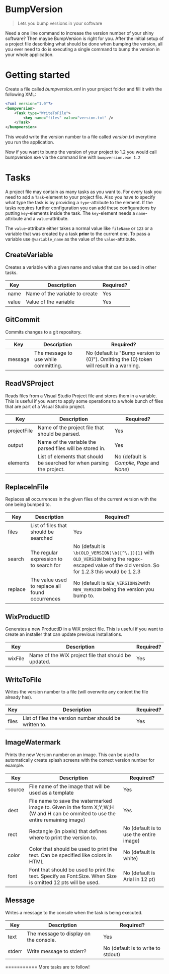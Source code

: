 # BumpVersion
> Lets you bump versions in your software

Need a one line command to increase the version number of your shiny software?
Then maybe BumpVersion is right for you. After the initial setup of a project file
describing what should be done when bumping the version, all you ever need to do
is executing a single command to bump the version in your whole application.

# Getting started

Create a file called *bumpversion.xml* in your project folder and fill it with the following XML:

```xml
<?xml version="1.0"?>
<bumpversion>
	<Task type="WriteToFile">
		<key name="files" value="version.txt" />
	</Task>
</bumpversion>
```

This would write the version number to a file called *version.txt* everytime you run the application.

Now if you want to bump the version of your project to 1.2 you would call bumpversion.exe via the command line with
`bumpversion.exe 1.2`

# Tasks

A project file may contain as many tasks as you want to.
For every task you need to add a `Task`-element to your project file.
Also you have to specify what type the task is by providing a `type`-attribute to the element.
If the tasks requires further configuration you can add these configurations by putting `key`-elements inside the task.
The `key`-element needs a `name`-attribute and a `value`-attribute.

The `value`-attribute either takes a normal value like `fileName` or `123` or a variable that was created by a task **prior** to the current one. To pass a variable use `@variable_name` as the value of the `value`-attribute.

## CreateVariable

Creates a variable with a given name and value that can be used in other tasks.

Key | Description | Required?
--- | ------------ | ----------
name | Name of the variable to create | Yes
value | Value of the variable | Yes

## GitCommit

Commits changes to a git repository.

Key | Description | Required?
--- | ------------ | ----------
message | The message to use while committing. | No (default is "Bump version to {0}"). Omitting the {0} token will result in a warning.

## ReadVSProject

Reads files from a Visual Studio Project file and stores them in a variable. This is useful if you want to
apply some operations to a whole bunch of files that are part of a Visual Studio project.

Key | Description | Required?
--- | ------------ | ----------
projectFile | Name of the project file that should be parsed. | Yes
output | Name of the variable the parsed files will be stored in. | Yes
elements | List of elements that should be searched for when parsing the project. | No (default is *Compile*, *Page* and *None*)

## ReplaceInFile

Replaces all occurrences in the given files of the current version with the one being bumped to.

Key | Description | Required?
--- | ------------ | ----------
files | List of files that should be searched | Yes
search | The regular expression to to search for | No (default is `\b(OLD_VERSION)\b([^\.]){1}` with `OLD_VERSION` being the regex-escaped value of the old version. So for 1.2.3 this would be 1\.2\.3
replace | The value used to replace all found occurrences | No (default is `NEW_VERSION$2`with `NEW_VERSION` being the version you bump to.

## WixProductID

Generates a new ProductID in a WiX project file. This is useful if you want to create an installer that
can update previous installations.

Key | Description | Required?
--- | ------------ | ----------
wixFile | Name of the WiX project file that should be updated. | Yes

## WriteToFile

Writes the version number to a file (will overwrite any content the file already has).

Key | Description | Required?
--- | ------------ | ----------
files | List of files the version number should be written to. | Yes

## ImageWatermark

Prints the new Version number on an image. This can be used to automatically create splash screens
with the correct version number for example.

Key | Description | Required?
--- | ------------ | ----------
source | File name of the image that will be used as a template | Yes
dest | File name to save the watermarked image to. Given in the form X;Y;W;H (W and H can be ommited to use the entire remaining image) | Yes
rect | Rectangle (in pixels) that defines where to print the version to. | No (default is to use the entire image)
color | Color that should be used to print the text. Can be specified like colors in HTML | No (default is white)
font | Font that should be used to print the text. Specify as Font:Size. When Size is omitted 12 pts will be used. | No (default is Arial in 12 pt)

## Message

Writes a message to the console when the task is being executed.

Key | Description | Required?
--- | ------------ | ----------
text | The message to display on the console. | Yes
stderr | Write message to stderr? | No (default is to write to stdout)

===========
More tasks are to follow!
